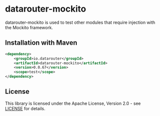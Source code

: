 # datarouter-mockito

datarouter-mockito is used to test other modules that require injection with the Mockito framework.

## Installation with Maven

```xml
<dependency>
	<groupId>io.datarouter</groupId>
	<artifactId>datarouter-mockito</artifactId>
	<version>0.0.67</version>
	<scope>test</scope>
</dependency>
```

## License

This library is licensed under the Apache License, Version 2.0 - see [LICENSE](../LICENSE) for details.
